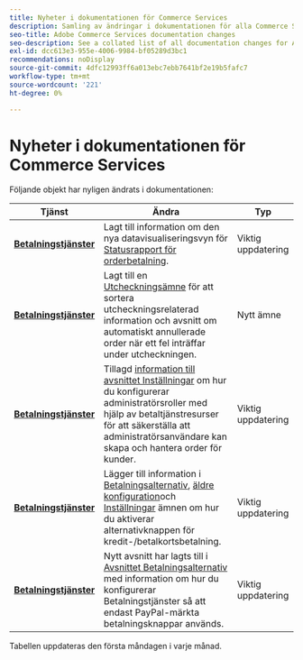 ```yaml
---
title: Nyheter i dokumentationen för Commerce Services
description: Samling av ändringar i dokumentationen för alla Commerce Services
seo-title: Adobe Commerce Services documentation changes
seo-description: See a collated list of all documentation changes for Adobe Commerce Services and integration services.
exl-id: dcc613e3-955e-4006-9984-bf05289d3bc1
recommendations: noDisplay
source-git-commit: 4dfc12993ff6a013ebc7ebb7641bf2e19b5fafc7
workflow-type: tm+mt
source-wordcount: '221'
ht-degree: 0%

---
```


# Nyheter i dokumentationen för Commerce Services

Följande objekt har nyligen ändrats i dokumentationen:

| Tjänst | Ändra | Typ |
| -- | -- | -- |
| [**Betalningstjänster**](../payment-services/overview.md) | Lagt till information om den nya datavisualiseringsvyn för [Statusrapport för orderbetalning](https://experienceleague.adobe.com/docs/commerce-merchant-services/payment-services/reporting/order-payment-status.html). | Viktig uppdatering |
| [**Betalningstjänster**](../payment-services/overview.md) | Lagt till en [Utcheckningsämne](https://experienceleague.adobe.com/docs/commerce-merchant-services/payment-services/payments-checkout/checkout.html) för att sortera utcheckningsrelaterad information och avsnitt om automatiskt annullerade order när ett fel inträffar under utcheckningen. | Nytt ämne |
| [**Betalningstjänster**](../payment-services/overview.md) | Tillagd [information till avsnittet Inställningar](https://experienceleague.adobe.com/docs/commerce-merchant-services/payment-services/configure/settings.html#configure-roles) om hur du konfigurerar administratörsroller med hjälp av betaltjänstresurser för att säkerställa att administratörsanvändare kan skapa och hantera order för kunder. | Viktig uppdatering |
| [**Betalningstjänster**](../payment-services/overview.md) | Lägger till information i [Betalningsalternativ](https://experienceleague.adobe.com/docs/commerce-merchant-services/payment-services/payments-checkout/payments-options.html#debit-or-credit-card-button), [äldre konfiguration](https://experienceleague.adobe.com/docs/commerce-merchant-services/payment-services/configure/configure-admin.html#configure-paypal-smart-buttons)och [Inställningar](https://experienceleague.adobe.com/docs/commerce-merchant-services/payment-services/configure/settings.html#payment-buttons) ämnen om hur du aktiverar alternativknappen för kredit-/betalkortsbetalning. | Viktig uppdatering |
| [**Betalningstjänster**](../payment-services/overview.md) | Nytt avsnitt har lagts till i [Avsnittet Betalningsalternativ](https://experienceleague.adobe.com/docs/commerce-merchant-services/payment-services/payments-checkout/payments-options.html#use-only-paypal-branded-payment-buttons) med information om hur du konfigurerar Betalningstjänster så att endast PayPal-märkta betalningsknappar används. | Viktig uppdatering |

Tabellen uppdateras den första måndagen i varje månad.
